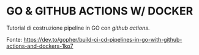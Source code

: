 # GO & GITHUB ACTIONS W/ DOCKER

Tutorial di costruzione pipeline in GO con *github actions*.

Fonte: https://dev.to/gopher/build-ci-cd-pipelines-in-go-with-github-actions-and-dockers-1ko7
